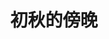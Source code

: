 ---
layout: post
title: 初秋的傍晚
categories: [image]
images: [/image/evening/WechatIMG104.jpeg]
images_show: 2
description: 初秋的傍晚
keywords: 傍晚
---